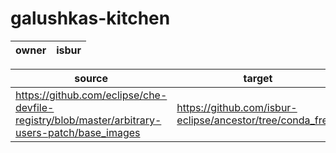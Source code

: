 # galushkas-kitchen

|owner|isbur|
|--|--|


|source|target|factory link|Description|
|--|--|--|--|
|https://github.com/eclipse/che-devfile-registry/blob/master/arbitrary-users-patch/base_images|https://github.com/isbur-eclipse/ancestor/tree/conda_fresh|https://che.openshift.io/f?url=https://github.com/isbur-eclipse/ancestor/tree/conda_fresh|Bootstraped miniconda|
